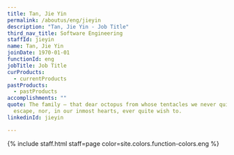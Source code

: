 ```yaml
---
title: Tan, Jie Yin
permalink: /aboutus/eng/jieyin
description: "Tan, Jie Yin - Job Title"
third_nav_title: Software Engineering
staffId: jieyin
name: Tan, Jie Yin
joinDate: 1970-01-01
functionId: eng
jobTitle: Job Title
curProducts:
  - currentProducts
pastProducts:
  - pastProducts
accomplishments: ""
quote: The family – that dear octopus from whose tentacles we never quite
  escape, nor, in our inmost hearts, ever quite wish to.
linkedinId: jieyin

---
```


{% include staff.html staff=page color=site.colors.function-colors.eng %}

